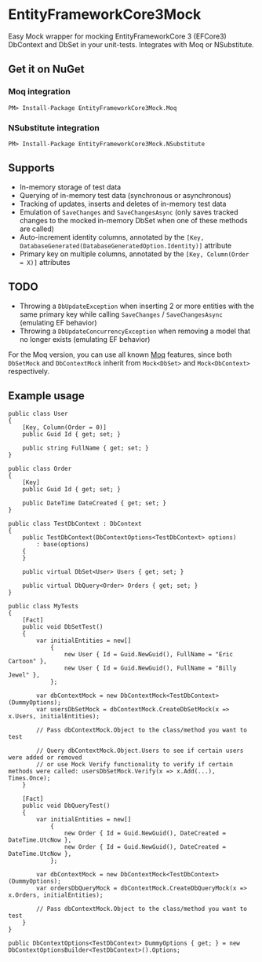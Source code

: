# EntityFrameworkCore3Mock

Easy Mock wrapper for mocking EntityFrameworkCore 3 (EFCore3) DbContext and DbSet in your unit-tests. Integrates with Moq or NSubstitute.

## Get it on NuGet

### Moq integration

    PM> Install-Package EntityFrameworkCore3Mock.Moq

### NSubstitute integration

    PM> Install-Package EntityFrameworkCore3Mock.NSubstitute

## Supports

* In-memory storage of test data
* Querying of in-memory test data (synchronous or asynchronous)
* Tracking of updates, inserts and deletes of in-memory test data
* Emulation of `SaveChanges` and `SaveChangesAsync` (only saves tracked changes to the mocked in-memory DbSet when one of these methods are called)
* Auto-increment identity columns, annotated by the `[Key, DatabaseGenerated(DatabaseGeneratedOption.Identity)]` attribute
* Primary key on multiple columns, annotated by the `[Key, Column(Order = X)]` attributes

## TODO

* Throwing a `DbUpdateException` when inserting 2 or more entities with the same primary key while calling `SaveChanges` / `SaveChangesAsync` (emulating EF behavior)
* Throwing a `DbUpdateConcurrencyException` when removing a model that no longer exists (emulating EF behavior)

For the Moq version, you can use all known [Moq](https://github.com/Moq/moq4/wiki/Quickstart) features, since both `DbSetMock` and `DbContextMock` inherit from `Mock<DbSet>` and `Mock<DbContext>` respectively.

## Example usage

    public class User
    {
        [Key, Column(Order = 0)]
        public Guid Id { get; set; }

        public string FullName { get; set; }
    }

    public class Order
    {
        [Key]
        public Guid Id { get; set; }

        public DateTime DateCreated { get; set; }
	}

    public class TestDbContext : DbContext
    {
        public TestDbContext(DbContextOptions<TestDbContext> options)
            : base(options)
        {
        }

        public virtual DbSet<User> Users { get; set; }

        public virtual DbQuery<Order> Orders { get; set; }
    }

    public class MyTests
    {
        [Fact]
        public void DbSetTest()
        {
            var initialEntities = new[]
                {
                    new User { Id = Guid.NewGuid(), FullName = "Eric Cartoon" },
                    new User { Id = Guid.NewGuid(), FullName = "Billy Jewel" },
                };
            
            var dbContextMock = new DbContextMock<TestDbContext>(DummyOptions);
            var usersDbSetMock = dbContextMock.CreateDbSetMock(x => x.Users, initialEntities);
        
            // Pass dbContextMock.Object to the class/method you want to test
        
            // Query dbContextMock.Object.Users to see if certain users were added or removed
            // or use Mock Verify functionality to verify if certain methods were called: usersDbSetMock.Verify(x => x.Add(...), Times.Once);
        }

        [Fact]
        public void DbQueryTest()
        {
            var initialEntities = new[]
                {
                    new Order { Id = Guid.NewGuid(), DateCreated = DateTime.UtcNow },
                    new Order { Id = Guid.NewGuid(), DateCreated = DateTime.UtcNow },
                };

            var dbContextMock = new DbContextMock<TestDbContext>(DummyOptions);
            var ordersDbQueryMock = dbContextMock.CreateDbQueryMock(x => x.Orders, initialEntities);

            // Pass dbContextMock.Object to the class/method you want to test
		}
    }

    public DbContextOptions<TestDbContext> DummyOptions { get; } = new DbContextOptionsBuilder<TestDbContext>().Options;
